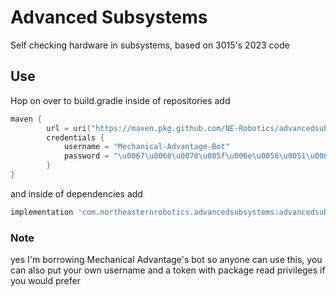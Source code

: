 # Advanced Subsystems

Self checking hardware in subsystems, based on 3015's 2023 code

## Use
Hop on over to build.gradle inside of repositories add
```gradle
maven {
        url = uri("https://maven.pkg.github.com/NE-Robotics/advancedsubsystems")
        credentials {
            username = "Mechanical-Advantage-Bot"
            password = "\u0067\u0068\u0070\u005f\u006e\u0056\u0051\u006a\u0055\u004f\u004c\u0061\u0079\u0066\u006e\u0078\u006e\u0037\u0051\u0049\u0054\u0042\u0032\u004c\u004a\u006d\u0055\u0070\u0073\u0031\u006d\u0037\u004c\u005a\u0030\u0076\u0062\u0070\u0063\u0051"
        }
}
```
and inside of dependencies add
```gradle
implementation 'com.northeasternrobotics.advancedsubsystems:advancedsubsystems:0.0.1'
```

### Note
yes I'm borrowing Mechanical Advantage's bot so anyone can use this, you can also put your own username and a token with package read privileges if you would prefer
